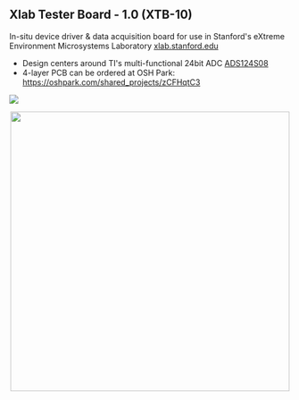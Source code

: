 ## Xlab Tester Board - 1.0 (XTB-10)
In-situ device driver & data acquisition board for use in Stanford's eXtreme Environment Microsystems Laboratory [xlab.stanford.edu](https://xlab.stanford.edu/)
* Design centers around TI's multi-functional 24bit ADC [ADS124S08](http://www.ti.com/product/ADS124S08)
* 4-layer PCB can be ordered at OSH Park: [https://oshpark.com/shared_projects/zCFHqtC3 ](https://oshpark.com/shared_projects/zCFHqtC3 )

<img src="https://github.com/maholli/XTB/blob/master/media/xtb-20_labeled.PNG">
<p align="center">
  <img width="500" src="https://github.com/maholli/XTB/blob/master/media/xtb-20_DUT_labeled.PNG">
</p>
